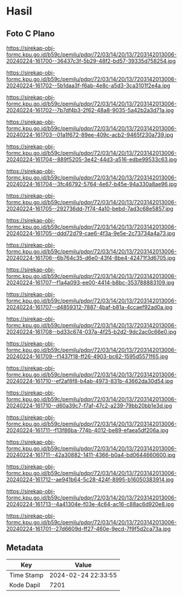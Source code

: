 # Hasil

## Foto C Plano

https://sirekap-obj-formc.kpu.go.id/b59c/pemilu/pdpr/72/03/14/20/13/7203142013006-20240224-161700--36437c3f-5b29-48f2-bd57-39335d758254.jpg

https://sirekap-obj-formc.kpu.go.id/b59c/pemilu/pdpr/72/03/14/20/13/7203142013006-20240224-161702--5b1daa3f-f6ab-4e8c-a5d3-3ca3101f2e4a.jpg

https://sirekap-obj-formc.kpu.go.id/b59c/pemilu/pdpr/72/03/14/20/13/7203142013006-20240224-161702--7b7df4b3-2f62-48a8-9035-5a42b2a3d71a.jpg

https://sirekap-obj-formc.kpu.go.id/b59c/pemilu/pdpr/72/03/14/20/13/7203142013006-20240224-161703--01a1f672-89ee-409c-acb2-9465f230a739.jpg

https://sirekap-obj-formc.kpu.go.id/b59c/pemilu/pdpr/72/03/14/20/13/7203142013006-20240224-161704--889f5205-3e42-44d3-a516-edbe99533c63.jpg

https://sirekap-obj-formc.kpu.go.id/b59c/pemilu/pdpr/72/03/14/20/13/7203142013006-20240224-161704--3fc46792-5764-4e67-b45e-94a330a8ae96.jpg

https://sirekap-obj-formc.kpu.go.id/b59c/pemilu/pdpr/72/03/14/20/13/7203142013006-20240224-161705--292736dd-7f74-4a10-bebd-7ad3c68e5857.jpg

https://sirekap-obj-formc.kpu.go.id/b59c/pemilu/pdpr/72/03/14/20/13/7203142013006-20240224-161705--ddd72d79-cae6-4f3a-9e5e-2c73734a4a73.jpg

https://sirekap-obj-formc.kpu.go.id/b59c/pemilu/pdpr/72/03/14/20/13/7203142013006-20240224-161706--6b764c35-d6e0-43f4-8be4-42471f3d6705.jpg

https://sirekap-obj-formc.kpu.go.id/b59c/pemilu/pdpr/72/03/14/20/13/7203142013006-20240224-161707--f1a4a093-ee00-4414-b8bc-353788883109.jpg

https://sirekap-obj-formc.kpu.go.id/b59c/pemilu/pdpr/72/03/14/20/13/7203142013006-20240224-161707--d4859312-7887-4baf-b81a-4ccaef92ad0a.jpg

https://sirekap-obj-formc.kpu.go.id/b59c/pemilu/pdpr/72/03/14/20/13/7203142013006-20240224-161708--bd33c674-037a-4f25-b2d2-9dc2ac0c66e0.jpg

https://sirekap-obj-formc.kpu.go.id/b59c/pemilu/pdpr/72/03/14/20/13/7203142013006-20240224-161709--f1437f18-ff26-4903-bc62-1595d5571f65.jpg

https://sirekap-obj-formc.kpu.go.id/b59c/pemilu/pdpr/72/03/14/20/13/7203142013006-20240224-161710--ef2af8f8-b4ab-4973-831b-43662da30d54.jpg

https://sirekap-obj-formc.kpu.go.id/b59c/pemilu/pdpr/72/03/14/20/13/7203142013006-20240224-161710--d60a39c7-f7af-47c2-a239-79bb20bb1e3d.jpg

https://sirekap-obj-formc.kpu.go.id/b59c/pemilu/pdpr/72/03/14/20/13/7203142013006-20240224-161711--f13f86ba-774b-4012-be89-efaea5df206a.jpg

https://sirekap-obj-formc.kpu.go.id/b59c/pemilu/pdpr/72/03/14/20/13/7203142013006-20240224-161711--42a30882-1411-4366-b0a4-bd0644660600.jpg

https://sirekap-obj-formc.kpu.go.id/b59c/pemilu/pdpr/72/03/14/20/13/7203142013006-20240224-161712--ae941b64-5c28-424f-8995-b16050383914.jpg

https://sirekap-obj-formc.kpu.go.id/b59c/pemilu/pdpr/72/03/14/20/13/7203142013006-20240224-161713--4a41304e-f03e-4c64-ac16-c88ac6d920e8.jpg

https://sirekap-obj-formc.kpu.go.id/b59c/pemilu/pdpr/72/03/14/20/13/7203142013006-20240224-161701--27d6609d-ff27-460e-9ecd-7f9f5d2ca73a.jpg


## Metadata

| Key        | Value               |
| ---------- | ------------------- |
| Time Stamp | 2024-02-24 22:33:55 |
| Kode Dapil | 7201                |



